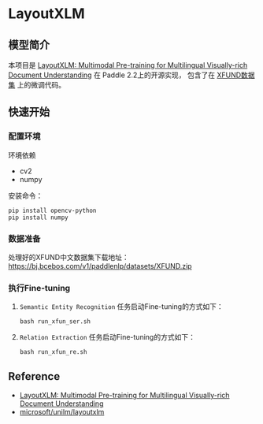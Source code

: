 # LayoutXLM

## 模型简介
本项目是 [LayoutXLM: Multimodal Pre-training for Multilingual Visually-rich Document Understanding](https://arxiv.org/pdf/2104.08836.pdf) 在 Paddle 2.2上的开源实现，
包含了在 [XFUND数据集](https://github.com/doc-analysis/XFUND) 上的微调代码。

## 快速开始
### 配置环境
环境依赖
- cv2
- numpy

安装命令：
```shell
pip install opencv-python
pip install numpy
```

### 数据准备
处理好的XFUND中文数据集下载地址：https://bj.bcebos.com/v1/paddlenlp/datasets/XFUND.zip

### 执行Fine-tuning
1. ``Semantic Entity Recognition`` 任务启动Fine-tuning的方式如下：
    ```shell
    bash run_xfun_ser.sh
    ```
2. ``Relation Extraction`` 任务启动Fine-tuning的方式如下：
    ```shell
    bash run_xfun_re.sh
    ```

## Reference
- [LayoutXLM: Multimodal Pre-training for Multilingual Visually-rich Document Understanding](https://arxiv.org/pdf/2104.08836.pdf)
- [microsoft/unilm/layoutxlm](https://github.com/microsoft/unilm/tree/master/layoutxlm)

